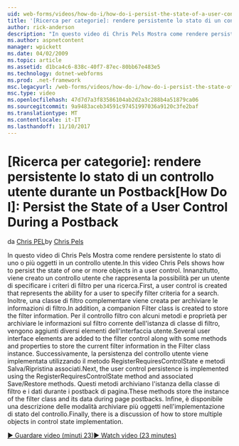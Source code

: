 ```yaml
---
uid: web-forms/videos/how-do-i/how-do-i-persist-the-state-of-a-user-control-during-a-postback
title: '[Ricerca per categorie]: rendere persistente lo stato di un controllo utente durante un Postback | Documenti Microsoft'
author: rick-anderson
description: "In questo video di Chris Pels Mostra come rendere persistente lo stato di uno o più oggetti in un controllo utente. Innanzitutto, viene creato un controllo utente che rappresenta il abilit..."
ms.author: aspnetcontent
manager: wpickett
ms.date: 04/02/2009
ms.topic: article
ms.assetid: d1bca4c6-838c-40f7-87ec-80bb67e483e5
ms.technology: dotnet-webforms
ms.prod: .net-framework
msc.legacyurl: /web-forms/videos/how-do-i/how-do-i-persist-the-state-of-a-user-control-during-a-postback
msc.type: video
ms.openlocfilehash: 47d7d7a3f83586104ab2d2a3c288b4a51879ca06
ms.sourcegitcommit: 9a9483aceb34591c97451997036a9120c3fe2baf
ms.translationtype: MT
ms.contentlocale: it-IT
ms.lasthandoff: 11/10/2017
---
```

<a name="how-do-i-persist-the-state-of-a-user-control-during-a-postback"></a><span data-ttu-id="f886b-104">[Ricerca per categorie]: rendere persistente lo stato di un controllo utente durante un Postback</span><span class="sxs-lookup"><span data-stu-id="f886b-104">[How Do I]: Persist the State of a User Control During a Postback</span></span>
====================
<span data-ttu-id="f886b-105">da [Chris PEL](https://twitter.com/chrispels)</span><span class="sxs-lookup"><span data-stu-id="f886b-105">by [Chris Pels](https://twitter.com/chrispels)</span></span>

<span data-ttu-id="f886b-106">In questo video di Chris Pels Mostra come rendere persistente lo stato di uno o più oggetti in un controllo utente.</span><span class="sxs-lookup"><span data-stu-id="f886b-106">In this video Chris Pels shows how to persist the state of one or more objects in a user control.</span></span> <span data-ttu-id="f886b-107">Innanzitutto, viene creato un controllo utente che rappresenta la possibilità per un utente di specificare i criteri di filtro per una ricerca.</span><span class="sxs-lookup"><span data-stu-id="f886b-107">First, a user control is created that represents the ability for a user to specify filter criteria for a search.</span></span> <span data-ttu-id="f886b-108">Inoltre, una classe di filtro complementare viene creata per archiviare le informazioni di filtro.</span><span class="sxs-lookup"><span data-stu-id="f886b-108">In addition, a companion Filter class is created to store the filter information.</span></span> <span data-ttu-id="f886b-109">Per il controllo filtro con alcuni metodi e proprietà per archiviare le informazioni sul filtro corrente dell'istanza di classe di filtro, vengono aggiunti diversi elementi dell'interfaccia utente.</span><span class="sxs-lookup"><span data-stu-id="f886b-109">Several user interface elements are added to the filter control along with some methods and properties to store the current filter information in the Filter class instance.</span></span> <span data-ttu-id="f886b-110">Successivamente, la persistenza del controllo utente viene implementata utilizzando il metodo RegisterRequiresControlState e metodi Salva/Ripristina associati.</span><span class="sxs-lookup"><span data-stu-id="f886b-110">Next, the user control persistence is implemented using the RegisterRequiresControlState method and associated Save/Restore methods.</span></span> <span data-ttu-id="f886b-111">Questi metodi archiviano l'istanza della classe di filtro e i dati durante i postback di pagina.</span><span class="sxs-lookup"><span data-stu-id="f886b-111">These methods store the instance of the filter class and its data during page postbacks.</span></span> <span data-ttu-id="f886b-112">Infine, è disponibile una descrizione delle modalità archiviare più oggetti nell'implementazione di stato del controllo.</span><span class="sxs-lookup"><span data-stu-id="f886b-112">Finally, there is a discussion of how to store multiple objects in control state implementation.</span></span>

[<span data-ttu-id="f886b-113">&#9654; Guardare video (minuti 23)</span><span class="sxs-lookup"><span data-stu-id="f886b-113">&#9654; Watch video (23 minutes)</span></span>](https://channel9.msdn.com/Blogs/ASP-NET-Site-Videos/how-do-i-persist-the-state-of-a-user-control-during-a-postback)
